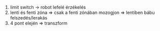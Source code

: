 1. limit switch -> robot lefelé érzékelés
2. lenti és fenti zóna => csak a fenti zónában mozogjon => lentiben bábu felszedés/lerakás
3. 4 pont elején => transzform